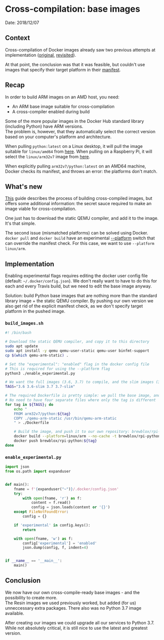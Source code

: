 # Cross-compilation: base images

Date: 2018/12/07

## Context

Cross-compilation of Docker images already saw two previous attempts at implementation ([original][xcompile-1], [revisited][xcompile-2]).

At that point, the conclusion was that it was feasible, but couldn't use images that specify their target platform in their [manifest][manifest].


## Recap

In order to build ARM images on an AMD host, you need:
- An ARM base image suitable for cross-compilation
- A cross-compiler enabled during build

Some of the more popular images in the Docker Hub standard library (including Python) have ARM versions. <br>
The problem is, however, that they automatically select the correct version based on your computer's platform and architecture. 

When pulling `python:latest` on a Linux desktop, it will pull the image suitable for `linux/amd64` from [here][python-amd]. When pulling on a Raspberry Pi, it will select the `linux/arm32v7` image from [here][python-arm].

When explicitly pulling `arm32v7/python:latest` on an AMD64 machine, Docker checks its manifest, and throws an error: the platforms don't match.

## What's new

[This][build-guide] guide describes the process of building cross-compiled images, but offers some additional information: the secret sauce required to make an image viable for cross-compilation.

One just has to download the static QEMU compiler, and add it to the image. It's that simple.

The second issue (mismatched platforms) can be solved using Docker. `docker pull` and `docker build` have an experimental [--platform][docker-cli] switch that can override the manifest check. For this case, we want to use `--platform linux/arm`.

## Implementation

Enabling experimental flags requires editing the docker user config file (default: `~/.docker/config.json`). We don't really want to have to do this for each and every Travis build, but we need to edit the base image anyway.

Solution: build Python base images that are nothing more than the standard library image + the static QEMU compiler. By pushing our own version we also get rid of the explicit manifest check, as we don't specify target platform in the pushed image.

### `build_images.sh`

```bash
#! /bin/bash

# Download the static QEMU compiler, and copy it to this directory
sudo apt update
sudo apt install -y qemu qemu-user-static qemu-user binfmt-support
cp $(which qemu-arm-static) .

# Set the "experimental": "enabled" flag in the docker config file
# This is required for using the --platform flag
python3 ./enable_experimental.py

# We want the full images (3.6, 3.7) to compile, and the slim images (3.6-slim, 3.7-slim) for runtime
TAGS="3.6 3.6-slim 3.7 3.7-slim"

# The required Dockerfile is pretty simple: we pull the base image, and add QEMU
# No need to have four separate files where only the tag is different
for tag in ${TAGS}; do
    echo "
    FROM arm32v7/python:${tag}
    COPY ./qemu-arm-static /usr/bin/qemu-arm-static
    " > ./Dockerfile

    # Build the image, and push it to our own repository: brewblox/rpi-python
    docker build --platform=linux/arm --no-cache -t brewblox/rpi-python:${tag} .
    docker push brewblox/rpi-python:${tag}
done
```

### `enable_experimental.py`

```python
import json
from os.path import expanduser


def main():
    fname = f'{expanduser("~")}/.docker/config.json'
    try:
        with open(fname, 'r') as f:
            content = f.read()
            config = json.loads(content or '{}')
    except FileNotFoundError:
        config = {}

    if 'experimental' in config.keys():
        return

    with open(fname, 'w') as f:
        config['experimental'] = 'enabled'
        json.dump(config, f, indent=4)


if __name__ == '__main__':
    main()
```

## Conclusion

We now have our own cross-compile-ready base images - and the possibility to create more. <br>
The Resin images we used previously worked, but added (for us) unneccessary extra packages. There also was no Python 3.7 image available.

After creating our images we could upgrade all our services to Python 3.7. While not absolutely critical, it is still nice to use the latest and greatest version.


[xcompile-1]: ./docker_crosscompilation.md
[xcompile-2]: ./crosscompilation_revisited.md
[manifest]: https://docs.docker.com/edge/engine/reference/commandline/manifest/
[build-guide]: https://www.hotblackrobotics.com/en/blog/2018/01/22/docker-images-arm/
[docker-cli]: https://docs.docker.com/engine/reference/commandline/build/#options
[python-amd]: https://hub.docker.com/r/amd64/python/
[python-arm]: https://hub.docker.com/r/arm32v7/python/
